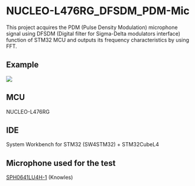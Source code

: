 # NUCLEO-L476RG_DFSDM_PDM-Mic
This project acquires the PDM (Pulse Density Modulation) microphone signal using DFSDM (Digital filter for Sigma-Delta modulators interface) function of STM32 MCU and outputs its frequency characteristics by using FFT.

## Example
![](https://github.com/y2kblog/NUCLEO-L476RG_DFSDM_PDM-Mic/blob/master/images/FrequencyResponse1.png)

## MCU
NUCLEO-L476RG

## IDE
System Workbench for STM32 (SW4STM32) + STM32CubeL4

## Microphone used for the test
[SPH0641LU4H-1](www.mouser.com/ProductDetail/Knowles/SPH0641LU4H-1/) (Knowles)

